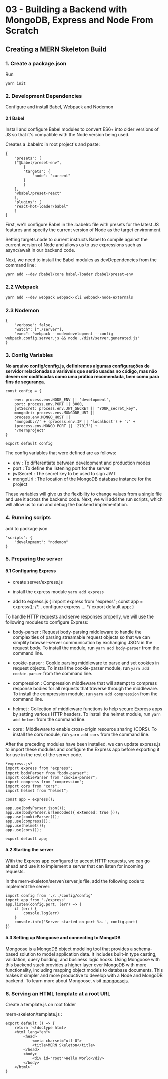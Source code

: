 # 03 - Building a Backend with MongoDB, Express and Node From Scratch

## Creating a MERN Skeleton Build

### 1. Create a package.json

Run

`yarn init`

### 2. Development Dependencies

Configure and install Babel, Webpack and Nodemon

#### 2.1 Babel

Install and configure Babel modules to convert ES6+ into older versions of JS so that it's compatible with the Node version being used.

Creates a .babelrc in root project's and paste:

    {
        "presets": [
        ["@babel/preset-env",
            {
            "targets": {
                "node": "current"
            }
            }
        ],
        "@babel/preset-react"
        ],
        "plugins": [
        "react-hot-loader/babel"
        ]
    }


First, we'll configure Babel in the .babelrc file with presets for the latest JS features and specify the current version of Node as the target environment.

Setting targets.node to current instructs Babel to compile against the current version of Node and allows us to use expressions such as async/await in our backend code.

Next, we need to install the Babel modules as devDependencies from the command line:

`yarn add --dev @babel/core babel-loader @babel/preset-env`

### 2.2 Webpack

`yarn add --dev webpack webpack-cli webpack-node-externals`

### 2.3 Nodemon

    {
        "verbose": false,
        "watch": ["./server"],
        "exec": "webpack --mode=development --config webpack.config.server.js && node ./dist/server.generated.js"
    }

### 3. Config Variables

**No arquivo config/config.js, definiremos algumas configurações de servidor relacionadas a variáveis ​​que serão usadas no código, mas não devem ser codificadas como uma prática recomendada, bem como para fins de segurança.**

    const config = {

        env: process.env.NODE_ENV || 'development',
        port: process.env.PORT || 3000,
        jwtSecret: process.env.JWT_SECRET || "YOUR_secret_key",
        mongoUri: process.env.MONGODB_URI ||
        process.env.MONGO_HOST ||
        'mongodb://' + (process.env.IP || 'localhost') + ':' +
        (process.env.MONGO_PORT || '27017') +
        '/mernproject'
    }

    export default config

The config variables that were defined are as follows: 
- env : To differentiate between development and production modes 
- port : To define the listening port for the server 
- jwtSecret : The secret key to be used to sign JWT 
- mongoUri : The location of the MongoDB database instance for the project

These variables will give us the flexibility to change values from a single file and use it across the backend code. Next, we will add the run scripts, which will allow us to run and debug the backend implementation.

### 4. Running scripts

add to package.json

    "scripts": {
        "development": "nodemon"
    }

### 5. Preparing the server

#### 5.1 Configuring Express

- create server/express.js

- install the express module `yarn add express`

- add to express.js
    {
        import express from "express";
        const app = express();
        /*... configure express ... */
        export default app;
    }

To handle HTTP requests and serve responses properly, we will use the following modules to configure Express:

- body-parser : Request body-parsing middleware to handle the
complexities of parsing streamable request objects so that we can simplify browser-server communication by exchanging JSON in the request body. To install the module, run `yarn add body-parser` from the command line. 

- cookie-parser : Cookie parsing middleware to parse and set cookies in request objects. To install the cookie-parser module, run `yarn add cookie-parser` from the command line.

- compression : Compression middleware that will attempt to compress response bodies for all requests that traverse through the middleware. To install the compression module, run `yarn add compression` from the command line.

- helmet : Collection of middleware functions to help secure Express apps by setting various HTTP headers. To install the helmet module, run `yarn add helmet` from the command line.

- cors : Middleware to enable cross-origin resource sharing (CORS). To install the cors module, run `yarn add cors` from the command line.

After the preceding modules have been installed, we can update express.js to import these modules and configure the Express app before exporting it for use in the rest of the server code.

    *express.js*
    import express from "express";
    import bodyParser from "body-parser";
    import cookieParser from "cookie-parser";
    import compress from "compression";
    import cors from "cors";
    import helmet from "helmet";

    const app = express();

    app.use(bodyParser.json());
    app.use(bodyParser.urlencoded({ extended: true }));
    app.use(cookieParser());
    app.use(compress());
    app.use(helmet());
    app.use(cors());

    export default app;

#### 5.2 Starting the server

With the Express app configured to accept HTTP requests, we can go ahead and use it to implement a server that can listen for incoming requests.

In the mern-skeleton/server/server.js file, add the following code to implement the server:

    import config from './../config/config'
    import app from './express'
    app.listen(config.port, (err) => {
        if (err) {
            console.log(err)
        }
        console.info('Server started on port %s.', config.port)
    })

#### 5.3 Setting up Mongoose and connecting to MongoDB

Mongoose is a MongoDB object modeling tool that provides a schema-based solution to model application data. It includes built-in type casting, validation, query building, and business logic hooks. Using Mongoose with this backend stack provides a higher layer over MongoDB with more functionality, including mapping object models to database documents. This makes it simpler and more productive to develop with a Node and MongoDB backend. To learn more about Mongoose, visit [mongoosejs](mongoosejs.com).

### 6. Serving an HTML template at a root URL
Create a template.js on root folder

mern-skeleton/template.js :

    export default () => {
        return `<!doctype html>
        <html lang="en">
            <head>
                <meta charset="utf-8">
                <title>MERN Skeleton</title>
            </head>
            <body>
                <div id="root">Hello World</div>
            </body>
        </html>`
    }